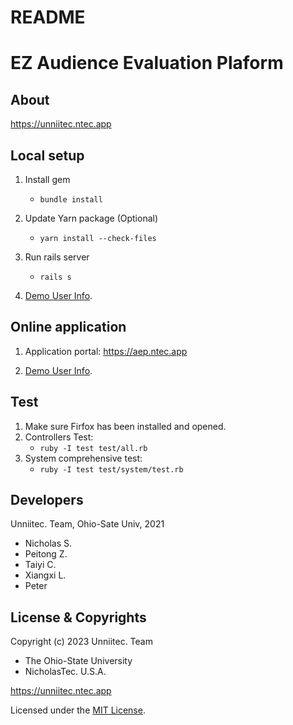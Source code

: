 # README

# EZ Audience Evaluation Plaform

## About

https://unniitec.ntec.app

## Local setup

1. Install gem

   - `bundle install`

2. Update Yarn package (Optional)

   - `yarn install --check-files`

3. Run rails server

   - `rails s`

4. [Demo User Info](demo_user.txt).

## Online application

1. Application portal: https://aep.ntec.app

2. [Demo User Info](demo_user.txt).

## Test

1. Make sure Firfox has been installed and opened.
2. Controllers Test:
   - `ruby -I test test/all.rb`
3. System comprehensive test:
   - `ruby -I test test/system/test.rb`

## Developers

Unniitec. Team, Ohio-Sate Univ, 2021

- Nicholas S.
- Peitong Z.
- Taiyi C.
- Xiangxi L.
- Peter

## License & Copyrights

Copyright (c) 2023 Unniitec. Team

- The Ohio-State University
- NicholasTec. U.S.A.

https://unniitec.ntec.app

Licensed under the [MIT License](LICENSE).
